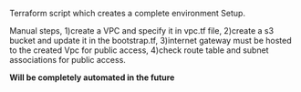 Terraform script which creates a complete environment Setup.

Manual steps,
1)create a VPC and specify it in vpc.tf file,
2)create a s3 bucket and update it in the bootstrap.tf,
3)internet gateway must be hosted to the created Vpc for public access,
4)check route table and subnet associations for public access.

************Will be completely automated in the future************
